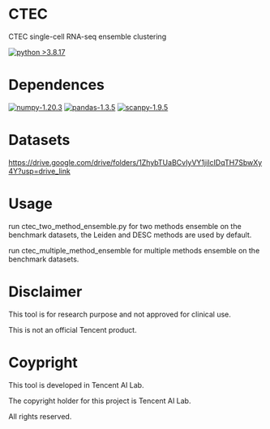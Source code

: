 # CTEC
CTEC single-cell RNA-seq ensemble clustering

[![python >3.8.17](https://img.shields.io/badge/python-3.8.17-brightgreen)](https://www.python.org/) 

# Dependences

[![numpy-1.20.3](https://img.shields.io/badge/numpy-1.20.3-red)](https://github.com/numpy/numpy)
[![pandas-1.3.5](https://img.shields.io/badge/pandas-1.3.5-lightgrey)](https://github.com/pandas-dev/pandas)
[![scanpy-1.9.5](https://img.shields.io/badge/scanpy-1.9.5-blue)](https://github.com/theislab/scanpy)

# Datasets
https://drive.google.com/drive/folders/1ZhybTUaBCvIyVY1jiIcIDqTH7SbwXy4Y?usp=drive_link

# Usage
run ctec_two_method_ensemble.py for two methods ensemble on the benchmark datasets, the Leiden and DESC methods are used by default.

run ctec_multiple_method_ensemble for multiple methods ensemble on the benchmark datasets.

# Disclaimer

This tool is for research purpose and not approved for clinical use.

This is not an official Tencent product.

# Coypright

This tool is developed in Tencent AI Lab.

The copyright holder for this project is Tencent AI Lab.

All rights reserved.
